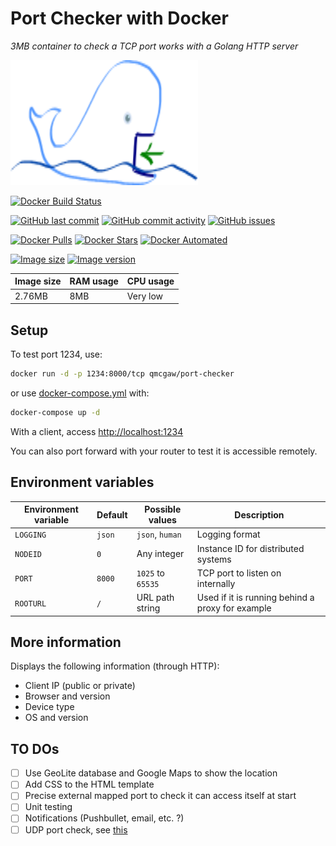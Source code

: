 # Port Checker with Docker

*3MB container to check a TCP port works with a Golang HTTP server*

<a href="https://github.com/qdm12/port-checker">
  <img src="title.svg" width="300px" height="200px">
</a>

[![Docker Build Status](https://img.shields.io/docker/build/qmcgaw/port-checker.svg)](https://hub.docker.com/r/qmcgaw/port-checker)

[![GitHub last commit](https://img.shields.io/github/last-commit/qdm12/port-checker.svg)](https://github.com/qdm12/port-checker/issues)
[![GitHub commit activity](https://img.shields.io/github/commit-activity/y/qdm12/port-checker.svg)](https://github.com/qdm12/port-checker/issues)
[![GitHub issues](https://img.shields.io/github/issues/qdm12/port-checker.svg)](https://github.com/qdm12/port-checker/issues)

[![Docker Pulls](https://img.shields.io/docker/pulls/qmcgaw/port-checker.svg)](https://hub.docker.com/r/qmcgaw/port-checker)
[![Docker Stars](https://img.shields.io/docker/stars/qmcgaw/port-checker.svg)](https://hub.docker.com/r/qmcgaw/port-checker)
[![Docker Automated](https://img.shields.io/docker/automated/qmcgaw/port-checker.svg)](https://hub.docker.com/r/qmcgaw/port-checker)

[![Image size](https://images.microbadger.com/badges/image/qmcgaw/port-checker.svg)](https://microbadger.com/images/qmcgaw/port-checker)
[![Image version](https://images.microbadger.com/badges/version/qmcgaw/port-checker.svg)](https://microbadger.com/images/qmcgaw/port-checker)

| Image size | RAM usage | CPU usage |
| --- | --- | --- |
| 2.76MB | 8MB | Very low |

## Setup

To test port 1234, use:

```bash
docker run -d -p 1234:8000/tcp qmcgaw/port-checker
```

or use [docker-compose.yml](https://github.com/qdm12/port-checker/blob/master/docker-compose.yml) with:

```bash
docker-compose up -d
```

With a client, access [http://localhost:1234](http://localhost:1234)

You can also port forward with your router to test it is accessible remotely.

## Environment variables

| Environment variable | Default | Possible values | Description |
| --- | --- | --- | --- |
| `LOGGING` | `json` | `json`, `human` | Logging format |
| `NODEID` | `0` | Any integer | Instance ID for distributed systems |
| `PORT` | `8000` | `1025` to `65535` | TCP port to listen on internally |
| `ROOTURL` | `/` | URL path string | Used if it is running behind a proxy for example |

## More information

Displays the following information (through HTTP):

- Client IP (public or private)
- Browser and version
- Device type
- OS and version

## TO DOs

- [ ] Use GeoLite database and Google Maps to show the location
- [ ] Add CSS to the HTML template
- [ ] Precise external mapped port to check it can access itself at start
- [ ] Unit testing
- [ ] Notifications (Pushbullet, email, etc. ?)
- [ ] UDP port check, see [this](https://ops.tips/blog/udp-client-and-server-in-go/)
